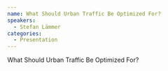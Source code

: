 ```yaml
--- 
name: What Should Urban Traffic Be Optimized For?
speakers: 
  - Stefan Lämmer
categories:
  - Presentation
---
```


What Should Urban Traffic Be Optimized For?